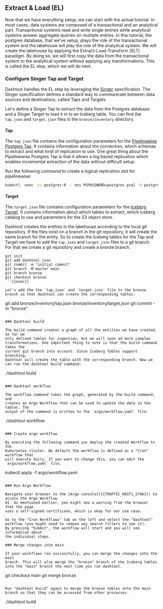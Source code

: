 ## Extract & Load (EL)

Now that we have everything setup, we can start with the actual tutorial. In
most cases, data systems are composed of a transactional and an analytical part.
Transactional systems read and write single entries while analytical
systems answer aggregate queries on multiple entries. In this tutorial, the
postgres database, that we've setup, plays the role of the transactional system
and the lakehouse will play the role of the analytical system. We will create
the lakehouse by applying the Extract-Load-Transform (ELT) paradigm. By doing
so, we will first copy the data from the transactional system to the analytical
system without applying any transformations. This is called the EL step, which
we will do next.

### Configure Singer Tap and Target

Dashtool handles the EL step by leveraging the [Singer](www.singer.io)
specification. The Singer specification defines a standard way to communicate
between data sources and destinations, called Taps and Targets.

Let's define a Singer Tap to extract the data from the Postgres database and a
Singer Target to load it in to an Iceberg table. 
You can find the `tap.json` and `target.json` files in the `bronze/inventory`
directory.

#### Tap

The `tap.json` file contains the configuration parameters for the
[Pipelinewise Postgres Tap](https://github.com/transferwise/pipelinewise-tap-postgres).
It contains information about the connection, which schemas to extract and what
kind of replication to use. One great thing about the Pipelinewise Postgres Tap
is that it allows a log based replication which enables incremental extraction
of the data without difficult setup.

Run the following command to create a logical replication slot for pipelinewise:
```bash
kubectl  exec -ti postgres-0 -- env PGPASSWORD=postgres psql -h postgres -U postgres postgres -c "SELECT pg_create_logical_replication_slot('pipelinewise_postgres', 'wal2json');"
```

#### Target

The `target.json` file contains configuration parameters for the
[Iceberg Target](https://github.com/dashbook/target-iceberg). It contains
information about which tables to extract, which iceberg catalog to use and
parameters for the S3 object store.

Dashtool creates the entities in the lakehouse according to the local git repository.
If the files exist on a branch in the git repository, it will create the same branch for the entity.
So to create the Iceberg tables for the Tap and Target we have to add the `tap.json` and `target.json` files to a git branch.
For that we create a git repository and create a bronze branch.

```
git init
git add dashtool.json
git commit -m "initial commit"
git branch -M master main
git branch bronze
git checkout bronze
```{{exec}}

Let's add the the `tap.json` and `target.json` file to the bronze branch so that dashtool can create the corresponding tables.

```
git add bronze/inventory/tap.json bronze/inventory/target.json
git commit -m "bronze"
```{{exec}}

### Dashtool build

The build command creates a graph of all the entities we have created. So far we
only defined tables for ingestion, but we will soon ad more complex
transformations. One important thing to note is that the build command takes the
current git branch into account. Since Iceberg Tables support branching,
dashtool will create the table with the corresponding branch. Now we can run the dashtool build command:

```
./dashtool build
```{{exec}}

### Dashtool workflow

The workflow command takes the graph, generated by the build command, and
creates an Argo Workflow that can be used to update the data in the tables. The
output of the command is written to the `argo/workflow.yaml` file.

```
./dashtool workflow
```{{exec}}

### Create argo workflow

By executing the following command you deploy the created Workflow to the
Kubernetes cluster. Be default the workflow is defined as a "Cron" workflow that
will execute daily. If you want to change this, you can edit the
`argo/workflow.yaml` file.

```
kubectl apply -f argo/workflow.yaml
```{{exec}}

### Run Argo Workflow

Navigate your browser to the [Argo console]({{TRAFFIC_HOST1_2746}}) to access the Argo Workflow
UI. As mentioned earlier, you might see a warning from the browser that the page
uses a self-signed certificate, which is okay for our use case.

Go to the "Cron Workflows" tab on the left and select the "dashtool" workflow (you might need to remove any search filters to see it).
By pressing "Submit", the workflow will start and you will see information about
the individual steps.

### Merge changes into main

If your workflows ran successfully, you can merge the changes into the main
branch. This will also merge the "bronze" branch of the Iceberg tables into the "main" branch the next time you run dashtool.

```
git checkout main
git merge bronze
```{{exec}}

Run "dashtool build" again to merge the bronze tables onto the main branch so that they can be accessed from other processes.

```
./dashtool build
```{{exec}}
